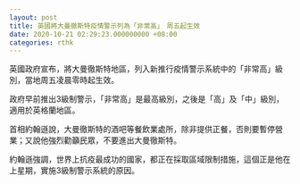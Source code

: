 ```yaml
---
layout: post
title: 英國將大曼徹斯特疫情警示列為「非常高」　周五起生效
date: 2020-10-21 02:29:23.000000000 +08:00
categories: rthk
---
```


英國政府宣布，將大曼徹斯特地區，列入新推行疫情警示系統中的「非常高」級別，當地周五凌晨零時起生效。

政府早前推出3級制警示，「非常高」是最高級別，之後是「高」及「中」級別，適用於英格蘭地區。

首相約翰遜說，大曼徹斯特的酒吧等餐飲業處所，除非提供正餐，否則要暫停營業；又說他強烈勸籲民眾，不要進出大曼徹斯特。

約翰遜強調，世界上抗疫最成功的國家，都正在採取區域限制措施，這個正是他在上星期，實施3級制警示系統的原因。
